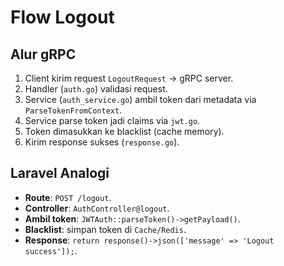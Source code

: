 # Flow Logout

## Alur gRPC
1. Client kirim request `LogoutRequest` → gRPC server.  
2. Handler (`auth.go`) validasi request.  
3. Service (`auth_service.go`) ambil token dari metadata via `ParseTokenFromContext`.  
4. Service parse token jadi claims via `jwt.go`.  
5. Token dimasukkan ke blacklist (cache memory).  
6. Kirim response sukses (`response.go`).  

## Laravel Analogi
- **Route**: `POST /logout`.  
- **Controller**: `AuthController@logout`.  
- **Ambil token**: `JWTAuth::parseToken()->getPayload()`.  
- **Blacklist**: simpan token di `Cache/Redis`.  
- **Response**: `return response()->json(['message' => 'Logout success']);`.

